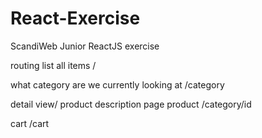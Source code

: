 # React-Exercise

ScandiWeb Junior ReactJS exercise

routing
list all items
/

what category are we currently looking at
/category

detail view/ product description page
product
/category/id

cart
/cart
